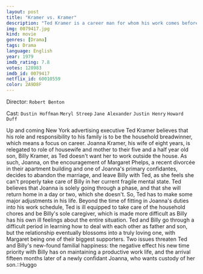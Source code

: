 ```yaml
---
layout: post
title: "Kramer vs. Kramer"
description: "Ted Kramer is a career man for whom his work comes before his family. His wife Joanna cannot take this anymore, so she decides to leave him. Ted is now faced with the tasks of housekeeping and taking care of himself and their young son Billy. When he has learned to adjust his life to these new responsibilities, Joanna resurfaces and wants Billy back. Ted, however, refuses to give him up, so they go to court to fight for the cus.."
img: 0079417.jpg
kind: movie
genres: [Drama]
tags: Drama 
language: English
year: 1979
imdb_rating: 7.8
votes: 128983
imdb_id: 0079417
netflix_id: 60010559
color: 2A9D8F
---
```

Director: `Robert Benton`  

Cast: `Dustin Hoffman` `Meryl Streep` `Jane Alexander` `Justin Henry` `Howard Duff` 

Up and coming New York advertising executive Ted Kramer believes that his role and responsibility to his family is to be the household breadwinner, which means a focus on career. Joanna Kramer, his wife of eight years, is relegated to role of housewife and mother to their five and a half year old son, Billy Kramer, as Ted doesn't want her to work outside the house. As such, Joanna, on the encouragement of Margaret Phelps, a recent divorcée in their apartment building and one of Joanna's primary confidantes, decides to abandon the marriage, and leave Billy with Ted, as she feels she can't properly take care of Billy in her current fragile mental state. Ted believes that Joanna is solely going through a phase, and that she will return home in a day or two, which she doesn't. So, Ted has to make some major adjustments in his life. Beyond the time of fitting in Joanna's duties into his work schedule, Ted is ill equipped to take care of the household chores and be Billy's sole caregiver, which is made more difficult as Billy has his own ill feelings about the entire situation. Ted and Billy go through a difficult period in learning how to deal with each other as father and son, but the relationship eventually blossoms into a truly loving one, with Margaret being one of their biggest supporters. Two issues threaten Ted and Billy's new-found familial happiness: the negative effect his new time priority with Billy has on maintaining a productive work life, and the arrival fifteen months later of a newly confidant Joanna, who wants custody of her son.::Huggo